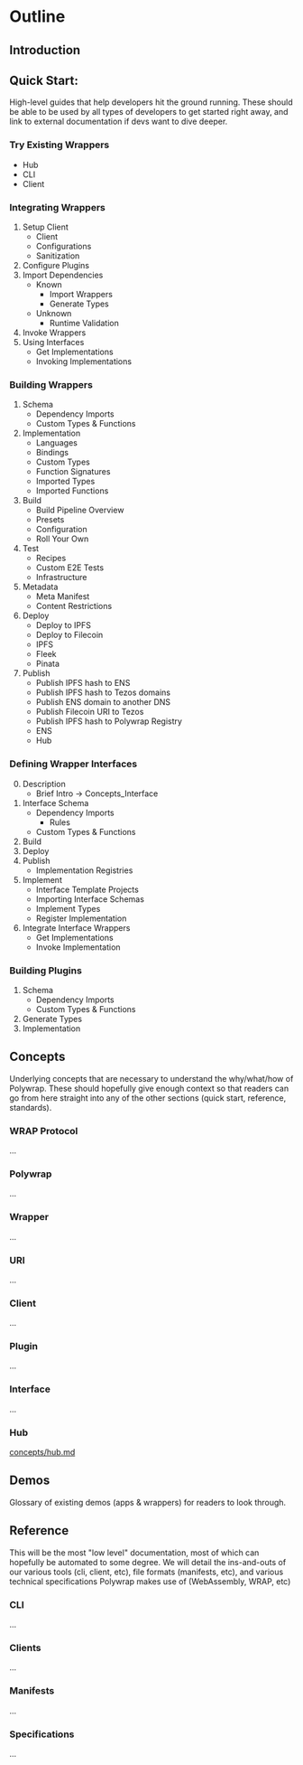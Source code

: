 # Outline

## Introduction

## Quick Start:
High-level guides that help developers hit the ground running. These should be able to be used by all types of developers to get started right away, and link to external documentation if devs want to dive deeper.

### Try Existing Wrappers
  * Hub
  * CLI
  * Client

### Integrating Wrappers
  1. Setup Client
      * Client
      * Configurations
      * Sanitization
  2. Configure Plugins
  3. Import Dependencies
      * Known
        * Import Wrappers
        * Generate Types
      * Unknown
        * Runtime Validation
  4. Invoke Wrappers
  5. Using Interfaces
      * Get Implementations
      * Invoking Implementations

### Building Wrappers
  1. Schema
      * Dependency Imports
      * Custom Types & Functions
  2. Implementation
      * Languages
      * Bindings
      * Custom Types
      * Function Signatures
      * Imported Types
      * Imported Functions
  3. Build
      * Build Pipeline Overview
      * Presets
      * Configuration
      * Roll Your Own
  4. Test
      * Recipes
      * Custom E2E Tests
      * Infrastructure
  5. Metadata
      * Meta Manifest
      * Content Restrictions
  6. Deploy
      * Deploy to IPFS
      * Deploy to Filecoin
      * IPFS
      * Fleek
      * Pinata
  7. Publish
      * Publish IPFS hash to ENS
      * Publish IPFS hash to Tezos domains
      * Publish ENS domain to another DNS
      * Publish Filecoin URI to Tezos
      * Publish IPFS hash to Polywrap Registry
      * ENS
      * Hub

### Defining Wrapper Interfaces
  0. Description
      * Brief Intro -> Concepts_Interface
  1. Interface Schema
      * Dependency Imports
        * Rules
      * Custom Types & Functions
  2. Build
  3. Deploy
  4. Publish
      * Implementation Registries
  5. Implement
      * Interface Template Projects
      * Importing Interface Schemas
      * Implement Types
      * Register Implementation
  6. Integrate Interface Wrappers
      * Get Implementations
      * Invoke Implementation


### Building Plugins
  1. Schema
      * Dependency Imports
      * Custom Types & Functions
  2. Generate Types
  3. Implementation

## Concepts
Underlying concepts that are necessary to understand the why/what/how of Polywrap. These should hopefully give enough context so that readers can go from here straight into any of the other sections (quick start, reference, standards).

### WRAP Protocol
  ...

### Polywrap
  ...

### Wrapper
  ...

### URI
  ...

### Client
  ...

### Plugin
  ...

### Interface
  ...

### Hub
[concepts/hub.md](./concepts/hub.md)  

## Demos
Glossary of existing demos (apps & wrappers) for readers to look through.

## Reference
This will be the most "low level" documentation, most of which can hopefully be automated to some degree. We will detail the ins-and-outs of our various tools (cli, client, etc), file formats (manifests, etc), and various technical specifications Polywrap makes use of (WebAssembly, WRAP, etc) 

### CLI
...

### Clients
...

### Manifests
...

### Specifications
...

